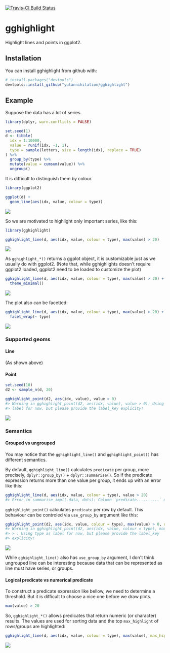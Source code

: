 
<!-- README.md is generated from README.Rmd. Please edit that file -->
[![Travis-CI Build Status](https://travis-ci.org/yutannihilation/gghighlight.svg?branch=master)](https://travis-ci.org/yutannihilation/gghighlight)

gghighlight
===========

Highlight lines and points in ggplot2.

Installation
------------

You can install gghighlight from github with:

``` r
# install.packages("devtools")
devtools::install_github("yutannihilation/gghighlight")
```

Example
-------

Suppose the data has a lot of series.

``` r
library(dplyr, warn.conflicts = FALSE)

set.seed(1)
d <- tibble(
  idx = 1:10000,
  value = runif(idx, -1, 1),
  type = sample(letters, size = length(idx), replace = TRUE)
) %>%
  group_by(type) %>%
  mutate(value = cumsum(value)) %>%
  ungroup()
```

It is difficult to distinguish them by colour.

``` r
library(ggplot2)

ggplot(d) +
  geom_line(aes(idx, value, colour = type))
```

![](images/ggplot-too-many-1.png)

So we are motivated to highlight only important series, like this:

``` r
library(gghighlight)

gghighlight_line(d, aes(idx, value, colour = type), max(value) > 20)
```

![](images/gghighlight-line-1.png)

As `gghighlight_*()` returns a ggplot object, it is customizable just as we usually do with ggplot2. (Note that, while gghighlights doesn't require ggplot2 loaded, ggplot2 need to be loaded to customize the plot)

``` r
gghighlight_line(d, aes(idx, value, colour = type), max(value) > 20) +
  theme_minimal()
```

![](images/gghighlight-line-theme-1.png)

The plot also can be facetted:

``` r
gghighlight_line(d, aes(idx, value, colour = type), max(value) > 20) +
  facet_wrap(~ type)
```

![](images/gghighlight-line-facet-1.png)

### Supported geoms

#### Line

(As shown above)

#### Point

``` r
set.seed(10)
d2 <- sample_n(d, 20)

gghighlight_point(d2, aes(idx, value), value > 0)
#> Warning in gghighlight_point(d2, aes(idx, value), value > 0): Using type as
#> label for now, but please provide the label_key explicity!
```

![](images/gghighlight-point-1.png)

### Semantics

#### Grouped vs ungrouped

You may notice that the `gghighlight_line()` and `gghighlight_point()` has different semantics.

By default, `gghighlight_line()` calculates `predicate` per group, more precisely, `dplyr::group_by()` + `dplyr::summarise()`. So if the predicate expression returns more than one value per group, it ends up with an error like this:

``` r
gghighlight_line(d, aes(idx, value, colour = type), value > 20)
#> Error in summarise_impl(.data, dots): Column `predicate..........` must be length 1 (a summary value), not 387
```

`gghighlight_point()` calculates `predicate` per row by default. This behaviour can be controled via `use_group_by` argument like this:

``` r
gghighlight_point(d2, aes(idx, value, colour = type), max(value) > 0, use_group_by = TRUE)
#> Warning in gghighlight_point(d2, aes(idx, value, colour = type), max(value)
#> > : Using type as label for now, but please provide the label_key
#> explicity!
```

![](images/grouped_point-1.png)

While `gghighlight_line()` also has `use_group_by` argument, I don't think ungrouped line can be interesting because data that can be represented as line must have series, or groups.

#### Logical predicate vs numerical predicate

To construct a predicate expression like bellow, we need to determine a threshold. But it is difficult to choose a nice one before we draw plots.

``` r
max(value) > 20
```

So, `gghighlight_*()` allows predicates that return numeric (or character) results. The values are used for sorting data and the top `max_highlight` of rows/groups are highlighted:

``` r
gghighlight_line(d, aes(idx, value, colour = type), max(value), max_highlight = 5L)
```

![](images/numeric-highlight-1.png)
